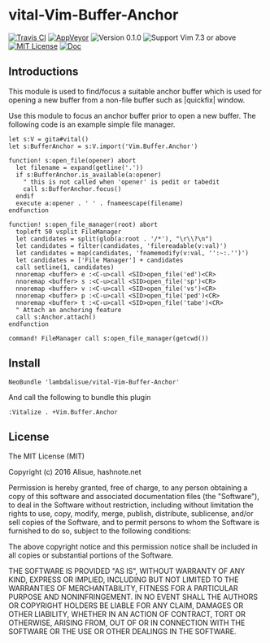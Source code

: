 vital-Vim-Buffer-Anchor
==============================================================================
[![Travis CI](https://img.shields.io/travis/lambdalisue/vital-Vim-Buffer-Anchor/master.svg?style=flat-square&label=Travis%20CI)](https://travis-ci.org/lambdalisue/vital-Vim-Buffer-Anchor) [![AppVeyor](https://img.shields.io/appveyor/ci/lambdalisue/vital-Vim-Buffer-Anchor/master.svg?style=flat-square&label=AppVeyor)](https://ci.appveyor.com/project/lambdalisue/vital-Vim-Buffer-Anchor/branch/master) ![Version 0.1.0](https://img.shields.io/badge/version-0.1.0-yellow.svg?style=flat-square) ![Support Vim 7.3 or above](https://img.shields.io/badge/support-Vim%207.3%20or%20above-yellowgreen.svg?style=flat-square) [![MIT License](https://img.shields.io/badge/license-MIT-blue.svg?style=flat-square)](LICENSE) [![Doc](https://img.shields.io/badge/doc-%3Ah%20vital--Vim--Buffer--Anchor-orange.svg?style=flat-square)](doc/vital-vim-buffer-anchor.txt)


Introductions
-------------------------------------------------------------------------------

This module is used to find/focus a suitable anchor buffer which is used for
opening a new buffer from a non-file buffer such as |quickfix| window.

Use this module to focus an anchor buffer prior to open a new buffer.
The following code is an example simple file manager.

```vim
let s:V = gita#vital()
let s:BufferAnchor = s:V.import('Vim.Buffer.Anchor')

function! s:open_file(opener) abort
  let filename = expand(getline('.'))
  if s:BufferAnchor.is_available(a:opener)
    " this is not called when 'opener' is pedit or tabedit
    call s:BufferAnchor.focus()
  endif
  execute a:opener . ' ' . fnameescape(filename)
endfunction

function! s:open_file_manager(root) abort
  topleft 50 vsplit FileManager
  let candidates = split(glob(a:root . '/*'), "\r\\?\n")
  let candidates = filter(candidates, 'filereadable(v:val)')
  let candidates = map(candidates, 'fnamemodify(v:val, '':~:.'')')
  let candidates = ['File Manager'] + candidates
  call setline(1, candidates)
  nnoremap <buffer> e :<C-u>call <SID>open_file('ed')<CR>
  nnoremap <buffer> s :<C-u>call <SID>open_file('sp')<CR>
  nnoremap <buffer> v :<C-u>call <SID>open_file('vs')<CR>
  nnoremap <buffer> p :<C-u>call <SID>open_file('ped')<CR>
  nnoremap <buffer> t :<C-u>call <SID>open_file('tabe')<CR>
  " Attach an anchoring feature
  call s:Anchor.attach()
endfunction

command! FileManager call s:open_file_manager(getcwd())
```

Install
-------------------------------------------------------------------------------

```vim
NeoBundle 'lambdalisue/vital-Vim-Buffer-Anchor'
```

And call the following to bundle this plugin

```vim
:Vitalize . +Vim.Buffer.Anchor
```

License
-------------------------------------------------------------------------------
The MIT License (MIT)

Copyright (c) 2016 Alisue, hashnote.net

Permission is hereby granted, free of charge, to any person obtaining a copy
of this software and associated documentation files (the "Software"), to deal
in the Software without restriction, including without limitation the rights
to use, copy, modify, merge, publish, distribute, sublicense, and/or sell
copies of the Software, and to permit persons to whom the Software is
furnished to do so, subject to the following conditions:

The above copyright notice and this permission notice shall be included in
all copies or substantial portions of the Software.

THE SOFTWARE IS PROVIDED "AS IS", WITHOUT WARRANTY OF ANY KIND, EXPRESS OR
IMPLIED, INCLUDING BUT NOT LIMITED TO THE WARRANTIES OF MERCHANTABILITY,
FITNESS FOR A PARTICULAR PURPOSE AND NONINFRINGEMENT. IN NO EVENT SHALL THE
AUTHORS OR COPYRIGHT HOLDERS BE LIABLE FOR ANY CLAIM, DAMAGES OR OTHER
LIABILITY, WHETHER IN AN ACTION OF CONTRACT, TORT OR OTHERWISE, ARISING FROM,
OUT OF OR IN CONNECTION WITH THE SOFTWARE OR THE USE OR OTHER DEALINGS IN
THE SOFTWARE.

